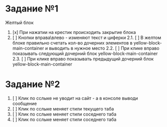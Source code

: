 # Задание №1

Желтый блок

1. [x] При нажатии на крестик происходить закрытие блока
2. [ ] Кнопки вправа\влево - изменяют текст и циферки
2.1. [ ] В желтом блоке правильно счетать кол-во дочерних элементов в yellow-block-main-container и выводить в нужное место
2.2. [ ] При клике вправо показывать следующий дочерний блок yellow-block-main-container
2.3. [ ] При клике вправо показывать предыдущий дочерний блок yellow-block-main-container

# Задание №2

1. [ ] Клик по сслыке не уводит на сайт - а в консоле выводи сообщение
2. [ ] Клик по сслыке меняет стили текущего таба
3. [ ] Клик по сслыке меняет стили соседнего таба
4. [ ] Клик по сслыке меняет стили соседнего таба
